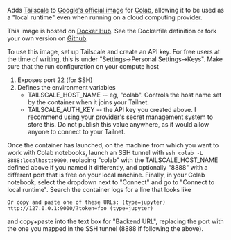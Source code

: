 Adds [Tailscale](https://tailscale.com/) to [Google's official image](https://us-docker.pkg.dev/colab-images/public/runtime) for [Colab](https://colab.research.google.com/), allowing it to be used as a "local runtime" even when running on a cloud computing provider.

This image is hosted on [Docker Hub](https://hub.docker.com/repository/docker/elloyd/colab/). See the Dockerfile definition or fork your own version on [Github](https://github.com/evan-lloyd/mechinterp-dev/tree/main/colab).

To use this image, set up Tailscale and create an API key. For free users at the time of writing, this is under "Settings->Personal Settings->Keys". Make sure that the run configuration on your compute host
1) Exposes port 22 (for SSH)
2) Defines the environment variables
   * TAILSCALE_HOST_NAME -- eg, "colab". Controls the host name set by the container when it joins your Tailnet.
   * TAILSCALE_AUTH_KEY -- the API key you created above. I recommend using your provider's secret management system to store this. Do not publish this value anywhere, as it would allow anyone to connect to your Tailnet.

Once the container has launched, on the machine from which you want to work with Colab notebooks, launch an SSH tunnel with
`ssh colab -L 8888:localhost:9000`, replacing "colab" with the TAILSCALE_HOST_NAME defined above if you named it differently, and optionally "8888" with a different port that is free on your local machine. Finally, in your Colab notebook, select the dropdown next to "Connect" and go to "Connect to local runtime". Search the container logs for a line that looks like
```
Or copy and paste one of these URLs: (type=jupyter)
http://127.0.0.1:9000/?token=foo (type=jupyter)
```
and copy+paste into the text box for "Backend URL", replacing the port with the one you mapped in the SSH tunnel (8888 if following the above).
